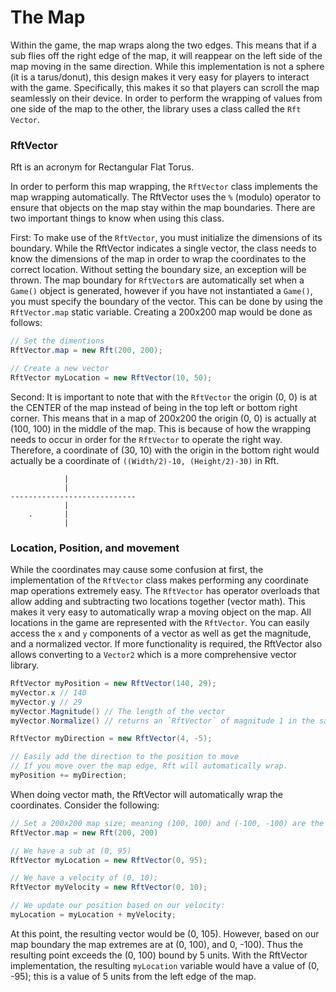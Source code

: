 ﻿# The Map

Within the game, the map wraps along the two edges.
This means that if a sub flies off the right edge of the map, it will reappear
on the left side of the map moving in the same direction. While this implementation is not a sphere
 (it is a tarus/donut), this design makes it very easy for players to interact with the game.
 Specifically, this makes it so that players can scroll the map seamlessly on their device. In order
 to perform the wrapping of values from one side of the map to the other, the library uses a class
 called the `Rft Vector`.

### RftVector

Rft is an acronym for Rectangular Flat Torus.

In order to perform this map wrapping, the `RftVector` class implements the map
wrapping automatically. The RftVector uses the `%` (modulo) operator to ensure that objects on the map
stay within the map boundaries. There are two important things to know when using this class.
 
First: To make use of the `RftVector`, you must initialize the dimensions of its boundary. While
the RftVector indicates a single vector, the class needs to know the dimensions of the map in 
order to wrap the coordinates to the correct location. Without setting the boundary size, an exception
 will be thrown. The map boundary for `RftVector`s are automatically set when a `Game()`
object is generated, however if you have not instantiated a `Game()`, you must specify the boundary of the vector.
This can be done by using the `RftVector.map` static variable. Creating a 200x200 map would be done as follows:
  
 ```cs
// Set the dimentions
RftVector.map = new Rft(200, 200);

// Create a new vector
RftVector myLocation = new RftVector(10, 50);
``` 

Second: It is important to note that with the `RftVector` the origin (0, 0) is at the CENTER 
of the map instead of being in the top left or bottom right corner. This means that in a map of 200x200 the origin (0, 0) is actually at (100, 100) in
the middle of the map. This is because of how the wrapping needs to occur in order for
the `RftVector` to operate the right way. Therefore, a coordinate of (30, 10) with the origin in
the bottom right would actually be a coordinate of `((Width/2)-10, (Height/2)-30)` in Rft.

                |
                |
    ----------------------------
                |
        .       |
                |
 
 ### Location, Position, and movement

While the coordinates may cause some confusion at first, the implementation of the `RftVector`
class makes performing any coordinate map operations extremely easy.
The `RftVector` has operator overloads that allow adding and subtracting two locations together
(vector math). This makes it very easy to automatically wrap a moving object on the map. All
locations in the game are represented with the `RftVector`. You can easily access the `x` and `y`
components of a vector as well as get the magnitude, and a normalized vector. If more functionality is
required, the RftVector also allows converting to a `Vector2` which is a more comprehensive vector library.

```cs
RftVector myPosition = new RftVector(140, 29);
myVector.x // 140
myVector.y // 29
myVector.Magnitude() // The length of the vector
myVector.Normalize() // returns an `RftVector` of magnitude 1 in the same direction

RftVector myDirection = new RftVector(4, -5);

// Easily add the direction to the position to move
// If you move over the map edge, Rft will automatically wrap.
myPosition += myDirection;
```  

When doing vector math, the RftVector will automatically wrap the coordinates.
Consider the following:

```cs 
// Set a 200x200 map size; meaning (100, 100) and (-100, -100) are the map extents
RftVector.map = new Rft(200, 200)

// We have a sub at (0, 95)
RftVector myLocation = new RftVector(0, 95);

// We have a velocity of (0, 10);
RftVector myVelocity = new RftVector(0, 10);

// We update our position based on our velocity:
myLocation = myLocation + myVelocity;
```

At this point, the resulting vector would be (0, 105). However, based on our map boundary the
map extremes are at (0, 100), and 0, -100). Thus the resulting point exceeds the (0, 100) bound
by 5 units. With the RftVector implementation, the resulting `myLocation` variable would have
a value of (0, -95); this is a value of 5 units from the left edge of the map.